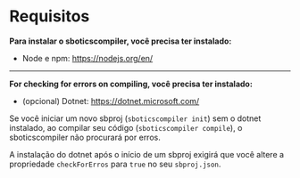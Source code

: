 # Requisitos

**Para instalar o sboticscompiler, você precisa ter instalado:**
- Node e npm: https://nodejs.org/en/

---

**For checking for errors on compiling, você precisa ter instalado:**
- (opcional) Dotnet: https://dotnet.microsoft.com/

Se você iniciar um novo sbproj (``sboticscompiler init``) sem o dotnet instalado, ao compilar seu código (``sboticscompiler compile``), o sboticscompiler não procurará por erros.


A instalação do dotnet após o início de um sbproj exigirá que você altere a propriedade ``checkForErros`` para ``true`` no seu ``sbproj.json``.